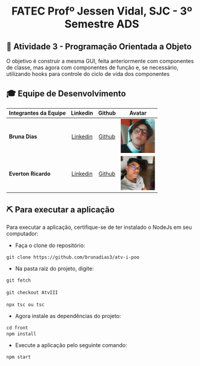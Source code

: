 <p align="center">
<h1 align="center"> FATEC Profº Jessen Vidal, SJC - 3º Semestre ADS </h1>

<h2> 📑 Atividade 3 - Programação Orientada a Objeto </h2>
<p>
O objetivo é construir a mesma GUI, feita anteriormente com componentes de classe, mas agora com 
componentes de função e, se necessário, utilizando hooks para controle do ciclo de vida dos componentes
</p>
   
<div id='equipe'>
<h2> 🎓 Equipe de Desenvolvimento </h2>

|Integrantes da Equipe|Linkedin|Github|Avatar|
|:---------|:-------:|:------:|:------:|
|<strong>Bruna Dias</strong>|[Linkedin](https://www.linkedin.com/in/bruna-dias-977b611b9/) | [Github](https://github.com/brunadias3)|<img src = "imagens/bruna.jpg" width="90" height="90">|
|<strong>Everton Ricardo</strong>|[Linkedin](https://www.linkedin.com/in/everton-rocha-1a456b20b) | [Github](https://github.com/Evertonrwr)|<img src = "imagens/everton.jpg" width="90" height="90">|

  
<h2> ⛏️ Para executar a aplicação</h2>
  
  Para executar a aplicação, certifique-se de ter instalado o NodeJs em seu computador:
- Faça o clone do repositório:

```
git clone https://github.com/brunadias3/atv-i-poo
```
- Na pasta raiz do projeto, digite:
```
git fetch

git checkout AtvIII

npx tsc ou tsc
```
- Agora instale as dependências do projeto:
```
cd front
npm install
``` 
- Execute a aplicação pelo seguinte comando:
```
npm start
